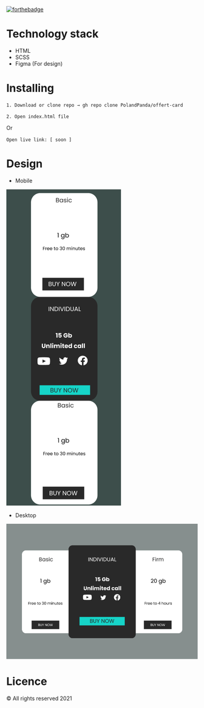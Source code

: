 [![forthebadge](https://forthebadge.com/images/badges/built-with-love.svg)](https://forthebadge.com)


Technology stack
======
* HTML
* SCSS
* Figma (For design)


Installing
======

```
1. Download or clone repo → gh repo clone PolandPanda/offert-card
```

```
2. Open index.html file
```

Or
```
Open live link: [ soon ]
```

Design
======

* Mobile

![Design](https://github.com/PolandPanda/offert-card/blob/master/assets/images/mobile.png)

* Desktop

![Design](https://github.com/PolandPanda/offert-card/blob/master/assets/images/desktop.png)

Licence
======

&copy; All rights reserved 2021


